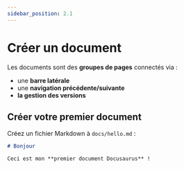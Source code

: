 ```yaml
---
sidebar_position: 2.1
---
```


# Créer un document

Les documents sont des **groupes de pages** connectés via :

- une **barre latérale**
- une **navigation précédente/suivante**
- **la gestion des versions**

## Créer votre premier document

Créez un fichier Markdown à `docs/hello.md` :

```md title="docs/hello.md"
# Bonjour

Ceci est mon **premier document Docusaurus** !
```